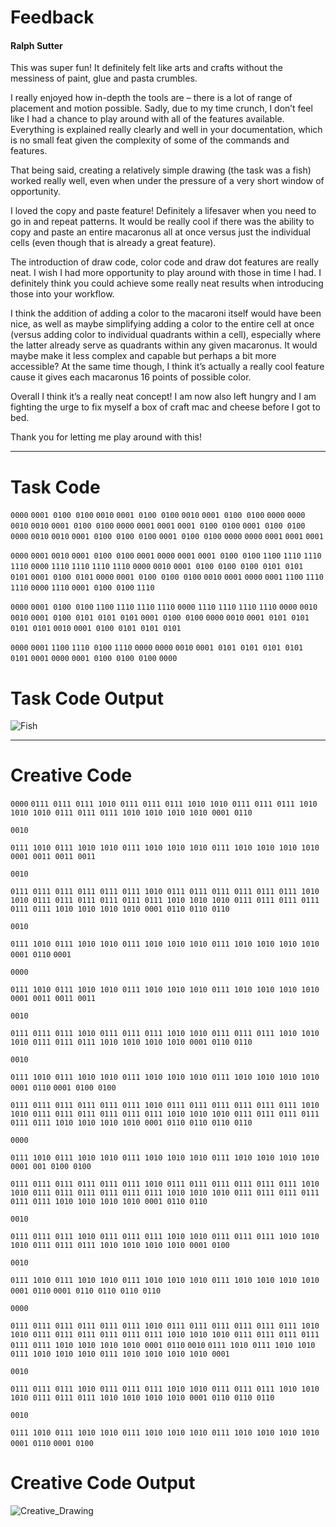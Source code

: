 # Feedback

#### Ralph Sutter

This was super fun! It definitely felt like arts and crafts without the messiness of paint, glue and pasta crumbles.

I really enjoyed how in-depth the tools are – there is a lot of range of placement and motion possible. Sadly, due to my time crunch, I don’t feel like I had a chance to play around with all of the features available. Everything is explained really clearly and well in your documentation, which is no small feat given the complexity of some of the commands and features.

That being said, creating a relatively simple drawing (the task was a fish) worked really well, even when under the pressure of a very short window of opportunity.

I loved the copy and paste feature! Definitely a lifesaver when you need to go in and repeat patterns. It would be really cool if there was the ability to copy and paste an entire macaronus all at once versus just the individual cells (even though that is already a great feature).

The introduction of draw code, color code and draw dot features are really neat. I wish I had more opportunity to play around with those in time I had. I definitely think you could achieve some really neat results when introducing those into your workflow.

I think the addition of adding a color to the macaroni itself would have been nice, as well as maybe simplifying adding a color to the entire cell at once (versus adding color to individual quadrants within a cell), especially where the latter already serve as quadrants within any given macaronus. It would maybe make it less complex and capable but perhaps a bit more accessible? At the same time though, I think it’s actually a really cool feature cause it gives each macaronus 16 points of possible color. 

Overall I think it’s a really neat concept! I am now also left hungry and I am fighting the urge to fix myself a box of craft mac and cheese before I got to bed.

Thank you for letting me play around with this!

***

# Task Code

`0000`
`0001 0100 0100`
`0010`
`0001 0100 0100`
`0010`
`0001 0100 0100`
`0000`
`0000`
`0010`
`0010`
`0001 0100 0100`
`0000`
`0001`
`0001`
`0001 0100 0100`
`0001 0100 0100`
`0000`
`0010`
`0010`
`0001 0100 0100 0100`
`0001 0100 0100`
`0000`
`0000`
`0001`
`0001`
`0001`

`0000`
`0001`
`0010`
`0001 0100 0100`
`0001`
`0000`
`0001`
`0001 0100 0100`
`1100`
`1110`
`1110`
`1110`
`0000`
`1110`
`1110`
`1110`
`1110`
`0000`
`0010`
`0001 0100 0100 0100 0101 0101 0101`
`0001 0100 0101`
`0000`
`0001 0100 0100 0100`
`0010`
`0001`
`0000`
`0001`
`1100`
`1110`
`1110`
`0000`
`1110`
`0001 0100 0100`
`1110`

`0000`
`0001 0100 0100`
`1100`
`1110`
`1110`
`1110`
`0000`
`1110`
`1110`
`1110`
`1110`
`0000`
`0010`
`0010`
`0001 0100 0101 0101 0101`
`0001 0100 0100`
`0000`
`0010`
`0001 0101 0101 0101 0101`
`0010`
`0001 0100 0101 0101 0101`

`0000`
`0001`
`1100`
`1110 0100`
`1110`
`0000`
`0000`
`0010`
`0001 0101 0101 0101 0101 0101`
`0001`
`0000`
`0001 0100 0100 0100`
`0000`

# Task Code Output

![Fish](https://github.com/user-attachments/assets/41e54d52-04cb-4c89-9692-2459855701f0)

***

# Creative Code

`0000`
`0111 0111 0111 1010 0111 0111 0111 1010 1010 0111 0111 0111 1010 1010 1010 0111 0111 0111 1010 1010 1010 1010 0001 0110`

`0010`

`0111 1010 0111 1010 1010 0111 1010 1010 1010 0111 1010 1010 1010 1010 0001 0011 0011 0011`

`0010`

`0111 0111 0111 0111 0111 0111 1010 0111 0111 0111 0111 0111 0111 1010 1010 0111 0111 0111 0111 0111 0111 1010 1010 1010 0111 0111 0111 0111 0111 0111 1010 1010 1010 1010 0001 0110 0110 0110`

`0010`

`0111 1010 0111 1010 1010 0111 1010 1010 1010 0111 1010 1010 1010 1010 0001 0110`
`0001`

`0000`

`0111 1010 0111 1010 1010 0111 1010 1010 1010 0111 1010 1010 1010 1010 0001 0011 0011 0011`

`0010`

`0111 0111 0111 1010 0111 0111 0111 1010 1010 0111 0111 0111 1010 1010 1010 0111 0111 0111 1010 1010 1010 1010 0001 0110 0110`

`0010`

`0111 1010 0111 1010 1010 0111 1010 1010 1010 0111 1010 1010 1010 1010 0001 0110`
`0001 0100 0100`

`0111 0111 0111 0111 0111 0111 1010 0111 0111 0111 0111 0111 0111 1010 1010 0111 0111 0111 0111 0111 0111 1010 1010 1010 0111 0111 0111 0111 0111 0111 1010 1010 1010 1010 0001 0110 0110 0110 0110`

`0000`

`0111 1010 0111 1010 1010 0111 1010 1010 1010 0111 1010 1010 1010 1010 0001 001 0100 0100`

`0111 0111 0111 0111 0111 0111 1010 0111 0111 0111 0111 0111 0111 1010 1010 0111 0111 0111 0111 0111 0111 1010 1010 1010 0111 0111 0111 0111 0111 0111 1010 1010 1010 1010 0001 0110 0110`

`0010`

`0111 0111 0111 1010 0111 0111 0111 1010 1010 0111 0111 0111 1010 1010 1010 0111 0111 0111 1010 1010 1010 1010 0001 0100`

`0010`

`0111 1010 0111 1010 1010 0111 1010 1010 1010 0111 1010 1010 1010 1010 0001 0110` 
`0001 0110 0110 0110 0110`


`0000`


`0111 0111 0111 0111 0111 0111 1010 0111 0111 0111 0111 0111 0111 1010 1010 0111 0111 0111 0111 0111 0111 1010 1010 1010 0111 0111 0111 0111 0111 0111 1010 1010 1010 1010 0001 0110` 
`0010`
`0111 1010 0111 1010 1010 0111 1010 1010 1010 0111 1010 1010 1010 1010 0001` 

`0010`

`0111 0111 0111 1010 0111 0111 0111 1010 1010 0111 0111 0111 1010 1010 1010 0111 0111 0111 1010 1010 1010 1010 0001 0110 0110 0110`

`0010`

`0111 1010 0111 1010 1010 0111 1010 1010 1010 0111 1010 1010 1010 1010 0001 0110` 
`0001 0100`

# Creative Code Output

![Creative_Drawing](https://github.com/user-attachments/assets/f90dffd6-1eca-4822-8553-f3b85bbd9570)
